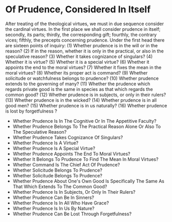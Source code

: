 # Of Prudence, Considered In Itself

After treating of the theological virtues, we must in due sequence consider the cardinal virtues. In the first place we shall consider prudence in itself; secondly, its parts; thirdly, the corresponding gift; fourthly, the contrary vices; fifthly, the precepts concerning prudence.  Under the first head there are sixteen points of inquiry:
(1) Whether prudence is in the will or in the reason?
(2) If in the reason, whether it is only in the practical, or also in the speculative reason?
(3) Whether it takes cognizance of singulars?
(4) Whether it is virtue?
(5) Whether it is a special virtue?
(6) Whether it appoints the end to the moral virtues?
(7) Whether it fixes the mean in the moral virtues?
(8) Whether its proper act is command?
(9) Whether solicitude or watchfulness belongs to prudence?
(10) Whether prudence extends to the governing of many?
(11) Whether the prudence which regards private good is the same in species as that which regards the common good?
(12) Whether prudence is in subjects, or only in their rulers?
(13) Whether prudence is in the wicked?
(14) Whether prudence is in all good men?
(15) Whether prudence is in us naturally?
(16) Whether prudence is lost by forgetfulness ?

* Whether Prudence Is In The Cognitive Or In The Appetitive Faculty?
* Whether Prudence Belongs To The Practical Reason Alone Or Also To The Speculative Reason?
* Whether Prudence Takes Cognizance Of Singulars?
* Whether Prudence Is A Virtue?
* Whether Prudence Is A Special Virtue?
* Whether Prudence Appoints The End To Moral Virtues?
* Whether It Belongs To Prudence To Find The Mean In Moral Virtues?
* Whether Command Is The Chief Act Of Prudence?
* Whether Solicitude Belongs To Prudence?
* Whether Solicitude Belongs To Prudence?
* Whether Prudence About One's Own Good Is Specifically The Same As That Which Extends To The Common Good?
* Whether Prudence Is In Subjects, Or Only In Their Rulers?
* Whether Prudence Can Be In Sinners?
* Whether Prudence Is In All Who Have Grace?
* Whether Prudence Is In Us By Nature?
* Whether Prudence Can Be Lost Through Forgetfulness?
